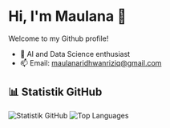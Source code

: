 # Hi, I'm Maulana 👋

Welcome to my Github profile!

- 🌱 AI and Data Science enthusiast
- 📫 Email: maulanaridhwanriziq@gmail.com

## 📊 Statistik GitHub

![Statistik GitHub](https://github-readme-stats.vercel.app/api?username=maulanaridhwan&show_icons=true&theme=radical)
![Top Languages](https://github-readme-stats.vercel.app/api/top-langs/?username=maulanaridhwan&layout=compact&theme=radical)
